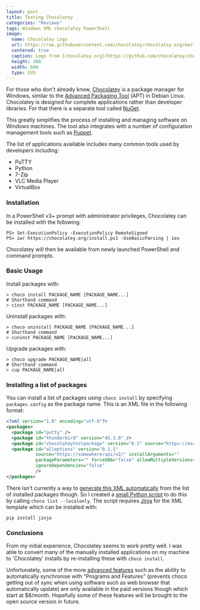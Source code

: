 ```yaml
---
layout: post
title: Testing Chocolatey
categories: "Reviews"
tags: Windows XML chocolatey PowerShell
image:
  name: Chocolatey Logo
  url: https://raw.githubusercontent.com/chocolatey/chocolatey.org/master/chocolatey/Website/Content/Images/logo_square.svg
  centered: true
  caption: Logo from [chocolatey.org](https://github.com/chocolatey/chocolatey.org)
  height: 300
  width: 600
  type: SVG
---
```

For those who don't already know, [Chocolatey](https://chocolatey.org/) is a package manager for Windows, similar to the [Advanced Packaging Tool](https://en.wikipedia.org/wiki/Advanced_Packaging_Tool) (APT) in Debian Linux. Chocolatey is designed for complete applications rather than developer libraries. For that there is a separate tool called [NuGet](https://www.nuget.org/).

This greatly simplifies the process of installing and managing software on Windows machines. The tool also integrates with a number of configuration management tools such as [Puppet](https://puppet.com/).

The list of applications available includes many common tools used by developers including:

 - PuTTY
 - Python
 - 7-Zip
 - VLC Media Player
 - VirtualBox

### Installation

In a PowerShell v3+ prompt with administrator privileges, Chocolatey can be installed with the following:

```
PS> Set-ExecutionPolicy -ExecutionPolicy RemoteSigned
PS> iwr https://chocolatey.org/install.ps1 -UseBasicParsing | iex
```

Chocolatey will then be available from newly launched PowerShell and command prompts.

### Basic Usage

Install packages with:

```
> choco install PACKAGE_NAME [PACKAGE_NAME...]
# Shorthand command
> cinst PACKAGE_NAME [PACKAGE_NAME...]
```

Uninstall packages with:

```
> choco uninstall PACKAGE_NAME [PACKAGE_NAME...]
# Shorthand command
> cuninst PACKAGE_NAME [PACKAGE_NAME...]
```

Upgrade packages with:

```
> choco upgrade PACKAGE_NAME|all
# Shorthand command
> cup PACKAGE_NAME|all
```

### Installing a list of packages

You can install a list of packages using `choco install` by specifying `packages.config` as the package name. This is an XML file in the following format:

```xml
<?xml version="1.0" encoding="utf-8"?>
<packages>
  <package id="putty" />
  <package id="thunderbird" version="45.3.0" />
  <package id="chocolateytestpackage" version="0.1" source="https://example.com/" />
  <package id="alloptions" version="0.1.1"
           source="https://somewhere/api/v2/" installArguments=""
           packageParameters="" forceX86="false" allowMultipleVersions="false"
           ignoreDependencies="false"
           />
</packages>
```

There isn't currently a way to [generate this XML automatically](https://github.com/chocolatey/choco/issues/357) from the list of installed packages though. So I created a [small Python script](https://gist.github.com/s-knibbs/e3255f3d862da87827d7ae651b9cafb9) to do this by calling `choco list --localonly`. The script requires [Jinja](http://jinja.pocoo.org/) for the XML template which can be installed with:

```
pip install jinja
```

### Conclusions

From my initial experience, Chocolatey seems to work pretty well. I was able to convert many of the manually installed applications on my machine to 'Chocolatey' installs by re-installing these with `choco install`.

Unfortunately, some of the more [advanced features](https://chocolatey.org/pricing) such as the ability to automatically synchronise with "Programs and Features" (prevents choco getting out of sync when using software such as web browser that automatically update) are only available in the paid versions though which start at $8/month. Hopefully some of these features will be brought to the open source version in future.

